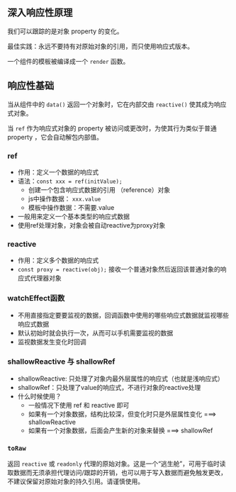 ## 深入响应性原理

我们可以跟踪的是对象 property 的变化。

最佳实践：永远不要持有对原始对象的引用，而只使用响应式版本。

一个组件的模板被编译成一个 `render` 函数。

## 响应性基础

当从组件中的 `data()` 返回一个对象时，它在内部交由 `reactive()` 使其成为响应式对象。

当 `ref` 作为响应式对象的 property 被访问或更改时，为使其行为类似于普通 property ，它会自动解包内部值。

###  ref

- 作用：定义一个数据的响应式
- 语法：`const xxx = ref(initValue);`
  - 创建一个包含响应式数据的引用 （reference）对象
  - js中操作数据： `xxx.value`
  - 模板中操作数据：不需要.value
- 一般用来定义一个基本类型的响应式数据
- 使用ref处理对象，对象会被自动reactive为proxy对象

### reactive

- 作用：定义多个数据的响应式
- `const proxy = reactive(obj);` 接收一个普通对象然后返回该普通对象的响应式代理器对象

### watchEffect函数

- 不用直接指定要要监视的数据，回调函数中使用的哪些响应式数据就监视哪些响应式数据
- 默认初始时就会执行一次，从而可以手机需要监视的数据
- 监视数据发生变化时回调

### shallowReactive 与 shallowRef

- shallowReactive: 只处理了对象内最外层属性的响应式（也就是浅响应式）
- shallowRef：只处理了value的响应式，不进行对象的reactive处理
- 什么时候使用？
  - 一般情况下使用 ref 和 reactive 即可
  - 如果有一个对象数据，结构比较深，但变化时只是外层属性变化 ===> shallowReactive
  - 如果有一个对象数据，后面会产生新的对象来替换 ===> shallowRef



### `toRaw`

返回 `reactive` 或 `readonly` 代理的原始对象。这是一个“逃生舱”，可用于临时读取数据而无须承担代理访问/跟踪的开销，也可以用于写入数据而避免触发更改，不建议保留对原始对象的持久引用。请谨慎使用。
